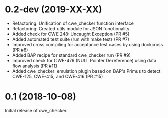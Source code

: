 0.2-dev (2019-XX-XX)
=====

-  Refactoring: Unification of cwe_checker function interface
-  Refactoring: Created utils module for JSON functionality
-  Added check for CWE 248: Uncaught Exception (PR #5)
-  Added automated test suite (run with make test) (PR #7)
-  Improved cross compiling for acceptance test cases by using dockcross (PR #8)
-  Added BAP recipe for standard cwe_checker run (PR #9)
-  Improved check for CWE-476 (NULL Pointer Dereference) using data flow analysis (PR #11)
-  Added cwe_checker_emulation plugin based on BAP's Primus to detect CWE-125, CWE-415, and CWE-416 (PR #15)

0.1 (2018-10-08)
=====

Initial release of cwe_checker.
